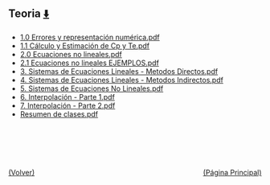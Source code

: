 
<html>
<body>
<h2>Teoria <a href="https://downgit.github.io/#/home?url=https://github.com/Apuntes-FIUBA/Apuntes-Electronica/tree/main/95 - Computación/9504 - Analisis Numerico I/Comision Schwarz-Sosa/Teoria" style="font-size:20px">  ⬇️ </a></h2>
<ul>
    <li><a href="1.0 Errores y representación numérica.pdf">1.0 Errores y representación numérica.pdf</a></li>
    <li><a href="1.1 Cálculo y Estimación de Cp y Te.pdf">1.1 Cálculo y Estimación de Cp y Te.pdf</a></li>
    <li><a href="2.0 Ecuaciones no lineales.pdf">2.0 Ecuaciones no lineales.pdf</a></li>
    <li><a href="2.1 Ecuaciones no lineales EJEMPLOS.pdf">2.1 Ecuaciones no lineales EJEMPLOS.pdf</a></li>
    <li><a href="3. Sistemas de Ecuaciones Lineales - Metodos Directos.pdf">3. Sistemas de Ecuaciones Lineales - Metodos Directos.pdf</a></li>
    <li><a href="4. Sistemas de Ecuaciones Lineales - Metodos Indirectos.pdf">4. Sistemas de Ecuaciones Lineales - Metodos Indirectos.pdf</a></li>
    <li><a href="5.  Sistemas de Ecuaciones No Lineales.pdf">5.  Sistemas de Ecuaciones No Lineales.pdf</a></li>
    <li><a href="6. Interpolación - Parte 1.pdf">6. Interpolación - Parte 1.pdf</a></li>
    <li><a href="7. Interpolación - Parte 2.pdf">7. Interpolación - Parte 2.pdf</a></li>
    <li><a href="Resumen de clases.pdf">Resumen de clases.pdf</a></li>
</ul>
</body>
</html>














<br><br><br><br><br><a href="../" style="float: left">(Volver)</a> <a href="https://apuntes-fiuba.github.io/Apuntes-Electronica" style="float: right">(Página Principal)</a>
